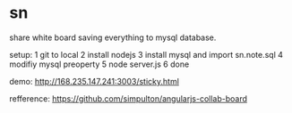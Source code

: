 # sn
share white board saving everything to mysql database.

setup:
1 git to local
2 install nodejs
3 install mysql and import sn.note.sql
4 modifiy mysql preoperty
5 node server.js
6 done

demo: http://168.235.147.241:3003/sticky.html

refference: https://github.com/simpulton/angularjs-collab-board
